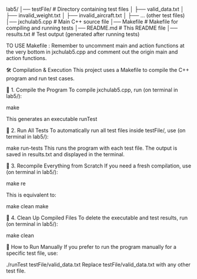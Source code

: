 lab5/
│── testFile/          # Directory containing test files
│   ├── valid_data.txt
│   ├── invalid_weight.txt
│   ├── invalid_aircraft.txt
│   ├── ... (other test files)
│── jxchulab5.cpp           # Main C++ source file
│── Makefile           # Makefile for compiling and running tests
│── README.md          # This README file
│── results.txt        # Test output (generated after running tests)

TO USE Makefile :
Remember to uncomment main and action functions at the very bottom in jxchulab5.cpp and comment out the origin main and action functions.

🛠 Compilation & Execution
This project uses a Makefile to compile the C++ program and run test cases.

🔹 1. Compile the Program
To compile jxchulab5.cpp, run (on terminal in lab5/):

make

This generates an executable runTest

🔹 2. Run All Tests
To automatically run all test files inside testFile/, use (on terminal in lab5/):

make run-tests
This runs the program with each test file.
The output is saved in results.txt and displayed in the terminal.

🔹 3. Recompile Everything from Scratch
If you need a fresh compilation, use (on terminal in lab5/):

make re

This is equivalent to:

make clean
make

🔹 4. Clean Up Compiled Files
To delete the executable and test results, run (on terminal in lab5/):

make clean

📜 How to Run Manually
If you prefer to run the program manually for a specific test file, use:

./runTest testFile/valid_data.txt
Replace testFile/valid_data.txt with any other test file.

